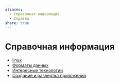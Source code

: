 ```yaml
---
aliases:
  - Справочная информация
  - Справка
share: true
---
```


# Справочная информация
- [linux](projects/info/Linux/linux.md)
- [Форматы данных](projects/info/dataFormat/formData.md)
- [Интересные технологии](projects/info/tech.md)
- [Создание и развертка приложений](projects/info/development/deploy.md)